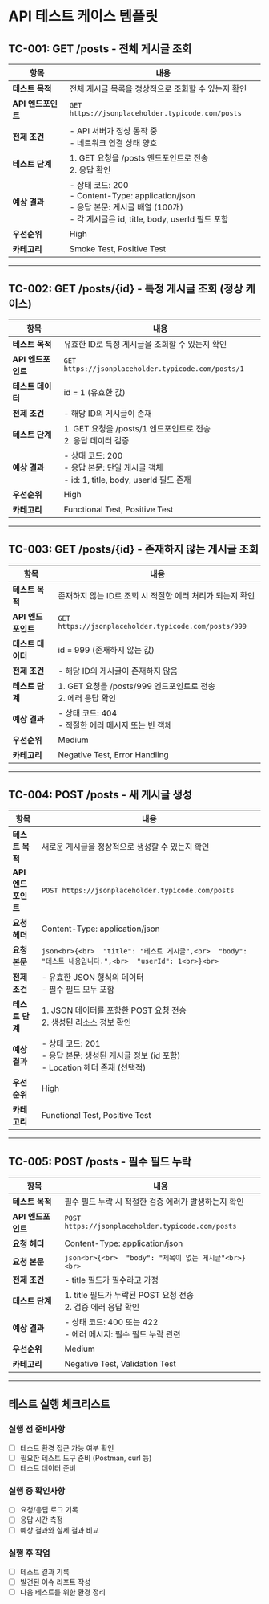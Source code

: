 # API 테스트 케이스 템플릿

## TC-001: GET /posts - 전체 게시글 조회

| 항목 | 내용 |
|------|------|
| **테스트 목적** | 전체 게시글 목록을 정상적으로 조회할 수 있는지 확인 |
| **API 엔드포인트** | `GET https://jsonplaceholder.typicode.com/posts` |
| **전제 조건** | - API 서버가 정상 동작 중<br>- 네트워크 연결 상태 양호 |
| **테스트 단계** | 1. GET 요청을 /posts 엔드포인트로 전송<br>2. 응답 확인 |
| **예상 결과** | - 상태 코드: 200<br>- Content-Type: application/json<br>- 응답 본문: 게시글 배열 (100개)<br>- 각 게시글은 id, title, body, userId 필드 포함 |
| **우선순위** | High |
| **카테고리** | Smoke Test, Positive Test |

---

## TC-002: GET /posts/{id} - 특정 게시글 조회 (정상 케이스)

| 항목 | 내용 |
|------|------|
| **테스트 목적** | 유효한 ID로 특정 게시글을 조회할 수 있는지 확인 |
| **API 엔드포인트** | `GET https://jsonplaceholder.typicode.com/posts/1` |
| **테스트 데이터** | id = 1 (유효한 값) |
| **전제 조건** | - 해당 ID의 게시글이 존재 |
| **테스트 단계** | 1. GET 요청을 /posts/1 엔드포인트로 전송<br>2. 응답 데이터 검증 |
| **예상 결과** | - 상태 코드: 200<br>- 응답 본문: 단일 게시글 객체<br>- id: 1, title, body, userId 필드 존재 |
| **우선순위** | High |
| **카테고리** | Functional Test, Positive Test |

---

## TC-003: GET /posts/{id} - 존재하지 않는 게시글 조회

| 항목 | 내용 |
|------|------|
| **테스트 목적** | 존재하지 않는 ID로 조회 시 적절한 에러 처리가 되는지 확인 |
| **API 엔드포인트** | `GET https://jsonplaceholder.typicode.com/posts/999` |
| **테스트 데이터** | id = 999 (존재하지 않는 값) |
| **전제 조건** | - 해당 ID의 게시글이 존재하지 않음 |
| **테스트 단계** | 1. GET 요청을 /posts/999 엔드포인트로 전송<br>2. 에러 응답 확인 |
| **예상 결과** | - 상태 코드: 404<br>- 적절한 에러 메시지 또는 빈 객체 |
| **우선순위** | Medium |
| **카테고리** | Negative Test, Error Handling |

---

## TC-004: POST /posts - 새 게시글 생성

| 항목 | 내용 |
|------|------|
| **테스트 목적** | 새로운 게시글을 정상적으로 생성할 수 있는지 확인 |
| **API 엔드포인트** | `POST https://jsonplaceholder.typicode.com/posts` |
| **요청 헤더** | Content-Type: application/json |
| **요청 본문** | ```json<br>{<br>  "title": "테스트 게시글",<br>  "body": "테스트 내용입니다.",<br>  "userId": 1<br>}<br>``` |
| **전제 조건** | - 유효한 JSON 형식의 데이터<br>- 필수 필드 모두 포함 |
| **테스트 단계** | 1. JSON 데이터를 포함한 POST 요청 전송<br>2. 생성된 리소스 정보 확인 |
| **예상 결과** | - 상태 코드: 201<br>- 응답 본문: 생성된 게시글 정보 (id 포함)<br>- Location 헤더 존재 (선택적) |
| **우선순위** | High |
| **카테고리** | Functional Test, Positive Test |

---

## TC-005: POST /posts - 필수 필드 누락

| 항목 | 내용 |
|------|------|
| **테스트 목적** | 필수 필드 누락 시 적절한 검증 에러가 발생하는지 확인 |
| **API 엔드포인트** | `POST https://jsonplaceholder.typicode.com/posts` |
| **요청 헤더** | Content-Type: application/json |
| **요청 본문** | ```json<br>{<br>  "body": "제목이 없는 게시글"<br>}<br>``` |
| **전제 조건** | - title 필드가 필수라고 가정 |
| **테스트 단계** | 1. title 필드가 누락된 POST 요청 전송<br>2. 검증 에러 응답 확인 |
| **예상 결과** | - 상태 코드: 400 또는 422<br>- 에러 메시지: 필수 필드 누락 관련 |
| **우선순위** | Medium |
| **카테고리** | Negative Test, Validation Test |

---

## 테스트 실행 체크리스트

### 실행 전 준비사항
- [ ] 테스트 환경 접근 가능 여부 확인
- [ ] 필요한 테스트 도구 준비 (Postman, curl 등)
- [ ] 테스트 데이터 준비

### 실행 중 확인사항
- [ ] 요청/응답 로그 기록
- [ ] 응답 시간 측정
- [ ] 예상 결과와 실제 결과 비교

### 실행 후 작업
- [ ] 테스트 결과 기록
- [ ] 발견된 이슈 리포트 작성
- [ ] 다음 테스트를 위한 환경 정리